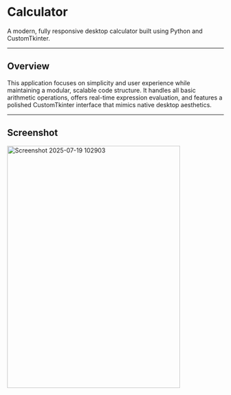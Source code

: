 # Calculator

A modern, fully responsive desktop calculator built using Python and CustomTkinter.

---

## Overview

This application focuses on simplicity and user experience while maintaining a modular, scalable code structure. It handles all basic arithmetic operations, offers real-time expression evaluation, and features a polished CustomTkinter interface that mimics native desktop aesthetics.

---

## Screenshot

<div>         </div><img width="402" height="564" alt="Screenshot 2025-07-19 102903" src="https://github.com/user-attachments/assets/f377c2b9-f888-4aff-ab9d-1d0785a21f39" />
